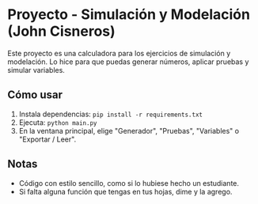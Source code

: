 # Proyecto - Simulación y Modelación (John Cisneros)

Este proyecto es una calculadora para los ejercicios de simulación y modelación.
Lo hice para que puedas generar números, aplicar pruebas y simular variables.

## Cómo usar
1. Instala dependencias: `pip install -r requirements.txt`
2. Ejecuta: `python main.py`
3. En la ventana principal, elige "Generador", "Pruebas", "Variables" o "Exportar / Leer".

## Notas
- Código con estilo sencillo, como si lo hubiese hecho un estudiante.
- Si falta alguna función que tengas en tus hojas, dime y la agrego.
